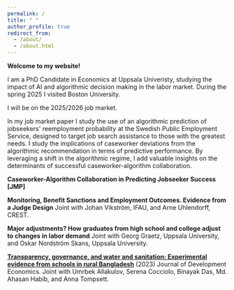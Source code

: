 ```yaml
---
permalink: /
title: " "
author_profile: true
redirect_from: 
  - /about/
  - /about.html
---
```


**Welcome to my website!** 

I am a PhD Candidate in Economics at Uppsala Univeristy, studying the impact of AI and algorithmic decision making in the labor market. During the spring 2025 I visited Boston University. 

I will be on the 2025/2026 job market.

In my job market paper I study the use of an algorithmic prediction of jobseekers' reemployment probability at the Swedish Public Employment Service, designed to target job search assistance to those with the greatest needs. I study the implications of caseworker deviations from the algorithmic recommendation in terms of predictive performance. By leveraging a shift in the algorithmic regime, I add valuable insights on the determinants of successful caseworker-algorithm collaboration. 


**Caseworker-Algorithm Collaboration in Predicting Jobseeker Success [JMP]**

**Monitoring, Benefit Sanctions and Employment Outcomes. Evidence from a Judge Design** 
Joint with Johan Vikström, IFAU, and Arne Uhlendorff, CREST.  

**Major adjustments? How graduates from high school and college adjust to changes in labor demand** 
Joint with Georg Graetz, Uppsala University, and Oskar Nordström Skans, Uppsala University.  

[**Transparency, governance, and water and sanitation: Experimental evidence from schools in rural Bangladesh**](https://www.sciencedirect.com/science/article/pii/S0304387823000378) (2023) Journal of Development Economics. 
Joint with Umrbek Allakulov, Serena Cocciolo, Binayak Das, Md. Ahasan Habib, and Anna Tompsett.


